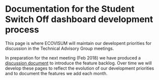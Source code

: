 # Documentation for the Student Switch Off dashboard development process

This page is where ECOVISUM will maintain our developent priorities for discussion in the Technical Advisory Group meetings.

In preparation for the next meeting (Feb 2018) we have produced a [discussion document](development-priorities.md) to introduce the feature backlog. Over time we will develop these pages to reflect the evolution of our development priorities and to document the features we add each month.
